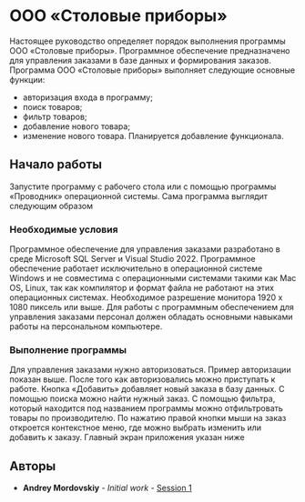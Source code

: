 # ООО «Столовые приборы»
Настоящее руководство определяет порядок выполнения программы ООО «Столовые приборы».
Программное обеспечение предназначено для управления заказами в базе данных и формирования заказов.
Программа ООО «Столовые приборы» выполняет следующие основные функции:
-	авторизация входа в программу;
- поиск товаров;
-	фильтр товаров;
-	добавление нового товара;
-	изменение нового товара.
Планируется добавление функционала.
## Начало работы
Запустите программу с рабочего стола или с помощью программы «Проводник» операционной системы. Сама программа выглядит следующим образом  
### Необходимые условия
Программное обеспечение для управления заказами разработано в среде Microsoft SQL Server и Visual Studio 2022.
Программное обеспечение работает исключительно в операционной системе Windows и не совместима с операционными системами такими как Mac OS, Linux, так как компилятор и 
формат файла не работают на этих операционных системах.
Необходимое разрешение монитора 1920 x 1080 пиксель или выше. 
Для работы с программным обеспечением для управления заказами персонал должен обладать основными навыками работы на персональном компьютере.
### Выполнение программы
Для управления заказами нужно авторизоваться. Пример авторизации показан выше.
После того как авторизовались можно приступать к работе.
Кнопка «Добавить» добавляет новый заказа в базу данных.
С помощью поиска можно найти нужный заказ.
С помощью фильтра, который находится под названием программы можно отфильтровать товары по производителю.
По нажатию правой кнопки мыши на заказ откроется контекстное меню, где можно выбрать изменить или добавить к заказу.
Главный экран приложения указан ниже 
 
## Авторы
* **Andrey Mordovskiy** - *Initial work* - [Session 1]( https://github.com/arxey/Session-1.git)



